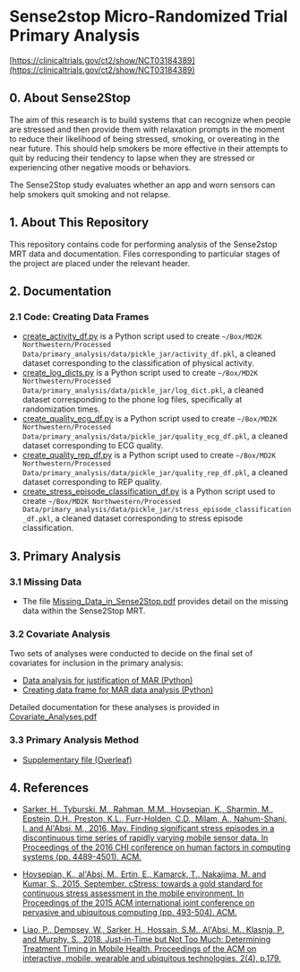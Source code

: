 # Sense2stop Micro-Randomized Trial Primary Analysis

[https://clinicaltrials.gov/ct2/show/NCT03184389](https://clinicaltrials.gov/ct2/show/NCT03184389)

## 0. About Sense2Stop 

The aim of this research is to build systems that can recognize when people 
are stressed and then provide them with relaxation prompts in the moment 
to reduce their likelihood of being stressed, smoking, or overeating in 
the near future. This should help smokers be more effective in their 
attempts to quit by reducing their tendency to lapse when they are 
stressed or experiencing other negative moods or behaviors.

The Sense2Stop study evaluates whether an app and worn sensors can help 
smokers quit smoking and not relapse.

## 1. About This Repository

This repository contains code for performing analysis of the Sense2stop MRT 
data and documentation. Files corresponding to particular stages of the project 
are placed under the relevant header.

## 2. Documentation

### 2.1 Code: Creating Data Frames

- [create_activity_df.py](https://github.com/StatisticalReinforcementLearningLab/S2S_primary_analysis/blob/master/Python/create_activity_df.py) is a Python script used to create `~/Box/MD2K Northwestern/Processed Data/primary_analysis/data/pickle_jar/activity_df.pkl`, a cleaned dataset corresponding to the classification of 
physical activity. 
- [create_log_dicts.py](https://github.com/StatisticalReinforcementLearningLab/S2S_primary_analysis/blob/master/Python/create_log_dicts.py) is a Python script used to create `~/Box/MD2K Northwestern/Processed Data/primary_analysis/data/pickle_jar/log_dict.pkl`, a cleaned dataset corresponding to the phone log files, specifically at randomization times. 
- [create_quality_ecg_df.py](https://github.com/StatisticalReinforcementLearningLab/S2S_primary_analysis/blob/master/Python/create_quality_ecg_df.py) is a Python script used to create `~/Box/MD2K Northwestern/Processed Data/primary_analysis/data/pickle_jar/quality_ecg_df.pkl`, a cleaned dataset corresponding to ECG quality. 
- [create_quality_rep_df.py](https://github.com/StatisticalReinforcementLearningLab/S2S_primary_analysis/blob/master/Python/create_quality_rep_df.py) is a Python script used to create `~/Box/MD2K Northwestern/Processed Data/primary_analysis/data/pickle_jar/quality_rep_df.pkl`, a cleaned dataset corresponding to REP quality.
- [create_stress_episode_classification_df.py](https://github.com/StatisticalReinforcementLearningLab/S2S_primary_analysis/blob/master/Python/create_stress_episode_classification_df.py) is a Python script used to create `~/Box/MD2K Northwestern/Processed Data/primary_analysis/data/pickle_jar/stress_episode_classification_df.pkl`, a cleaned dataset corresponding to stress episode classification.

## 3. Primary Analysis

### 3.1 Missing Data 

- The file [Missing_Data_in_Sense2Stop.pdf](https://github.com/StatisticalReinforcementLearningLab/S2S_primary_analysis/blob/master/pdf_files/Missing_Data_in_Sense2Stop.pdf) provides detail on 
the missing data within the Sense2Stop MRT. 

### 3.2 Covariate Analysis 

Two sets of analyses were conducted to decide on the final set of covariates for 
inclusion in the primary analysis: 

- [Data analysis for justification of MAR (Python)]()
- [Creating data frame for MAR data analysis (Python)]()

Detailed documentation for these analyses is provided in [Covariate_Analyses.pdf](https://github.com/StatisticalReinforcementLearningLab/S2S_primary_analysis/blob/master/pdf_files/Covariate_Analyses.pdf)

### 3.3 Primary Analysis Method
- [Supplementary file (Overleaf)](https://www.overleaf.com/4334158856hfhxpnmvcphz)

## 4. References 

- [Sarker, H., Tyburski, M., Rahman, M.M., Hovsepian, K., Sharmin, M., Epstein, D.H., Preston, K.L., Furr-Holden, C.D., Milam, A., Nahum-Shani, I. and Al'Absi, M., 2016, May. Finding significant stress episodes in a discontinuous time series of rapidly varying mobile sensor data. In Proceedings of the 2016 CHI conference on human factors in computing systems (pp. 4489-4501). ACM.](https://www.ncbi.nlm.nih.gov/pmc/articles/PMC5207658/pdf/nihms835269.pdf)

- [Hovsepian, K., al'Absi, M., Ertin, E., Kamarck, T., Nakajima, M. and Kumar, S., 2015, September. cStress: towards a gold standard for continuous stress assessment in the mobile environment. In Proceedings of the 2015 ACM international joint conference on pervasive and ubiquitous computing (pp. 493-504). ACM.](https://www.ncbi.nlm.nih.gov/pmc/articles/PMC4631393/pdf/nihms728674.pdf)

- [Liao, P., Dempsey, W., Sarker, H., Hossain, S.M., Al'Absi, M., Klasnja, P. and Murphy, S., 2018. Just-in-Time but Not Too Much: Determining Treatment Timing in Mobile Health. Proceedings of the ACM on interactive, mobile, wearable and ubiquitous technologies, 2(4), p.179.](https://www.ncbi.nlm.nih.gov/pmc/articles/PMC6380673/pdf/nihms-1004611.pdf)